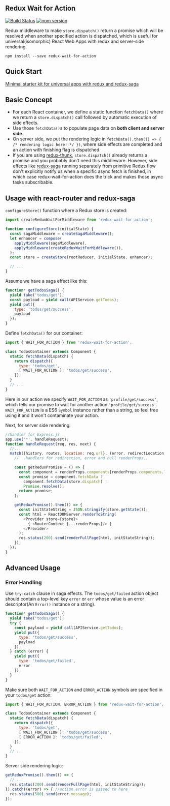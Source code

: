 Redux Wait for Action
--------------------
[![Build Status](https://travis-ci.org/Chion82/redux-wait-for-action.svg?branch=master)](https://travis-ci.org/Chion82/redux-wait-for-action)
[![npm version](https://badge.fury.io/js/redux-wait-for-action.svg)](https://badge.fury.io/js/redux-wait-for-action)

Redux middleware to make `store.dispatch()` return a promise which will be resolved when another specified action is dispatched, which is useful for universal(isomorphic) React Web Apps with redux and server-side rendering.

```
npm install --save redux-wait-for-action
```

Quick Start
-----------
[Minimal starter kit for universal apps with redux and redux-saga](https://github.com/Chion82/react-redux-universal-minimal) 

Basic Concept
-------------
* For each React container, we define a static function `fetchData()` where we return a `store.dispatch()` call followed by automatic execution of side effects.
* Use those `fetchData()`s to populate page data on **both client and server side**.
* On server side, we put the rendering logic in `fetchData().then(() => { /* rendering logic here! */ })`, where side effects are completed and an action with finishing flag is dispatched.
* If you are using [redux-thunk](https://github.com/gaearon/redux-thunk), `store.dispatch()` already returns a promise and you probably don't need this middleware. However, side effects like [redux-saga](https://github.com/yelouafi/redux-saga) running separately from primitive Redux flow don't explicitly notify us when a specific async fetch is finished, in which case redux-wait-for-action does the trick and makes those async tasks subscribable.

Usage with react-router and redux-saga
--------------------------------------
`configureStore()` function where a Redux store is created:
```javascript
import createReduxWaitForMiddleware from 'redux-wait-for-action';

function configureStore(initialState) {
  const sagaMiddleware = createSagaMiddleware();
  let enhancer = compose(
    applyMiddleware(sagaMiddleware),
    applyMiddleware(createReduxWaitForMiddleware()),
  );
  const store = createStore(rootReducer, initialState, enhancer);

  // ...
}
```
Assume we have a saga effect like this:
```javascript
function* getTodosSaga() {
  yield take('todos/get');
  const payload = yield call(APIService.getTodos);
  yield put({
    type: 'todos/get/success',
    payload
  });
}
```
Define `fetchData()` for our container:
```javascript
import { WAIT_FOR_ACTION } from 'redux-wait-for-action';

class TodosContainer extends Component {
  static fetchData(dispatch) {
    return dispatch({
      type: 'todos/get',
      [ WAIT_FOR_ACTION ]: 'todos/get/success',
    });
  }
  // ...
}
```
Here in our action we specify `WAIT_FOR_ACTION` as `'profile/get/success'`, which tells our promise to wait for another action `'profile/get/success'`. `WAIT_FOR_ACTION` is a ES6 `Symbol` instance rather than a string, so feel free using it and it won't contaminate your action.

Next, for server side rendering:
```javascript
//handler for Express.js
app.use('*', handleRequest);
function handleRequest(req, res, next) {
  //...
  match({history, routes, location: req.url}, (error, redirectLocation, renderProps) => {
    //...handlers for redirection, error and null renderProps...

    const getReduxPromise = () => {
      const component = renderProps.components[renderProps.components.length - 1].WrappedComponent;
      const promise = component.fetchData ?
        component.fetchData(store.dispatch) :
        Promise.resolve();
      return promise;
    };

    getReduxPromise().then(() => {
      const initStateString = JSON.stringify(store.getState());
      const html = ReactDOMServer.renderToString(
        <Provider store={store}>
          { <RouterContext {...renderProps}/> }
        </Provider>
      );
      res.status(200).send(renderFullPage(html, initStateString));
    });
  });
}
```

Advanced Usage
--------------
### Error Handling

Use `try-catch` clause in saga effects. The `todos/get/failed` action object should contain a top-level key `error` or `err` whose value is an error descriptor(An `Error()` instance or a string).
```javascript
function* getTodosSaga() {
  yield take('todos/get');
  try {
    const payload = yield call(APIService.getTodos);
    yield put({
      type: 'todos/get/success',
      payload
    });
  } catch (error) {
    yield put({
      type: 'todos/get/failed',
      error
    });
  }
}
```
Make sure both `WAIT_FOR_ACTION` and `ERROR_ACTION` symbols are specified in your `todos/get` action:
```javascript
import { WAIT_FOR_ACTION, ERROR_ACTION } from 'redux-wait-for-action';

class TodosContainer extends Component {
  static fetchData(dispatch) {
    return dispatch({
      type: 'todos/get',
      [ WAIT_FOR_ACTION ]: 'todos/get/success',
      [ ERROR_ACTION ]: 'todos/get/failed',
    });
  }
  // ...
}
```
Server side rendering logic:
```javascript
getReduxPromise().then(() => {
  // ...
  res.status(200).send(renderFullPage(html, initStateString));
}).catch((error) => { //action.error is passed to here
  res.status(500).send(error.message);
});
```
